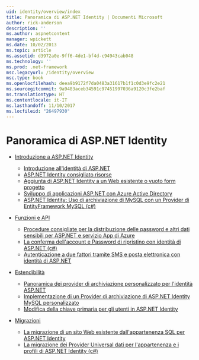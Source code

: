 ```yaml
---
uid: identity/overview/index
title: Panoramica di ASP.NET Identity | Documenti Microsoft
author: rick-anderson
description: ''
ms.author: aspnetcontent
manager: wpickett
ms.date: 10/02/2013
ms.topic: article
ms.assetid: d3972a0e-9ff6-4de1-bf4d-c94943cab048
ms.technology: ''
ms.prod: .net-framework
msc.legacyurl: /identity/overview
msc.type: book
ms.openlocfilehash: deea9b9172f7da0483a31617b1f1c0d3e9fc2e21
ms.sourcegitcommit: 9a9483aceb34591c97451997036a9120c3fe2baf
ms.translationtype: HT
ms.contentlocale: it-IT
ms.lasthandoff: 11/10/2017
ms.locfileid: "26497930"
---
```

<a name="aspnet-identity-overview"></a>Panoramica di ASP.NET Identity
====================
- [Introduzione a ASP.NET Identity](getting-started/index.md)

    - [Introduzione all'identità di ASP.NET](getting-started/introduction-to-aspnet-identity.md)
    - [ASP.NET Identity consigliato risorse](getting-started/aspnet-identity-recommended-resources.md)
    - [Aggiunta di ASP.NET Identity a un Web esistente o vuoto form progetto](getting-started/adding-aspnet-identity-to-an-empty-or-existing-web-forms-project.md)
    - [Sviluppo di applicazioni ASP.NET con Azure Active Directory](getting-started/developing-aspnet-apps-with-windows-azure-active-directory.md)
    - [ASP.NET Identity: Uso di archiviazione di MySQL con un Provider di EntityFramework MySQL (c#)](getting-started/aspnet-identity-using-mysql-storage-with-an-entityframework-mysql-provider.md)
- [Funzioni e API](features-api/index.md)

    - [Procedure consigliate per la distribuzione delle password e altri dati sensibili per ASP.NET e servizio App di Azure](features-api/best-practices-for-deploying-passwords-and-other-sensitive-data-to-aspnet-and-azure.md)
    - [La conferma dell'account e Password di ripristino con identità di ASP.NET (c#)](features-api/account-confirmation-and-password-recovery-with-aspnet-identity.md)
    - [Autenticazione a due fattori tramite SMS e posta elettronica con identità di ASP.NET](features-api/two-factor-authentication-using-sms-and-email-with-aspnet-identity.md)
- [Estendibilità](extensibility/index.md)

    - [Panoramica dei provider di archiviazione personalizzato per l'identità ASP.NET](extensibility/overview-of-custom-storage-providers-for-aspnet-identity.md)
    - [Implementazione di un Provider di archiviazione di ASP.NET Identity MySQL personalizzato](extensibility/implementing-a-custom-mysql-aspnet-identity-storage-provider.md)
    - [Modifica della chiave primaria per gli utenti in ASP.NET Identity](extensibility/change-primary-key-for-users-in-aspnet-identity.md)
- [Migrazioni](migrations/index.md)

    - [La migrazione di un sito Web esistente dall'appartenenza SQL per ASP.NET Identity](migrations/migrating-an-existing-website-from-sql-membership-to-aspnet-identity.md)
    - [La migrazione dei Provider Universal dati per l'appartenenza e i profili di ASP.NET Identity (c#)](migrations/migrating-universal-provider-data-for-membership-and-user-profiles-to-aspnet-identity.md)
